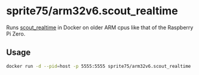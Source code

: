 # sprite75/arm32v6.scout_realtime

Runs [scout_realtime](https://scoutapp.github.io/scout_realtime/) in Docker on older ARM cpus like that of the Raspberry Pi Zero.

## Usage

```bash
docker run -d --pid=host -p 5555:5555 sprite75/arm32v6.scout_realtime
```
